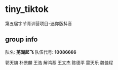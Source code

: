 # tiny_tiktok
第五届字节青训营项目-迷你版抖音
## group info
队名: **芜湖起飞**
队伍代号: **10086666**

郭天旗
朴景麟
王浩
解鸿基
王文杰
陈德平
雷天乐
魏佳程

